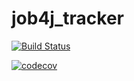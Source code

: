 # job4j_tracker

[![Build Status](https://travis-ci.com/AleksandrPalenko/job4j_tracker.svg?branch=master)](https://travis-ci.com/AleksandrPalenko/job4j_tracker)

[![codecov](https://codecov.io/gh/AleksandrPalenko/job4j_tracker/branch/master/graph/badge.svg?token=5PZ5BBIDQU)](https://codecov.io/gh/AleksandrPalenko/job4j_tracker)